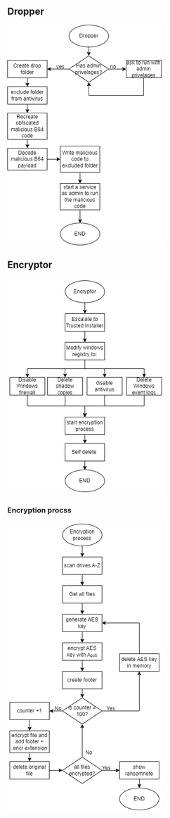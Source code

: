 ## Dropper
![Alt text](ransomware/diagram/dropper.png)


## Encryptor
![Alt text](ransomware/diagram/encryptor.png)
### Encryption procss
![Alt text](ransomware/diagram/encryption_process.png)


